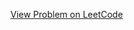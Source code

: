 [View Problem on LeetCode](https://leetcode.com/problems/amount-of-time-for-binary-tree-to-be-infected/)
